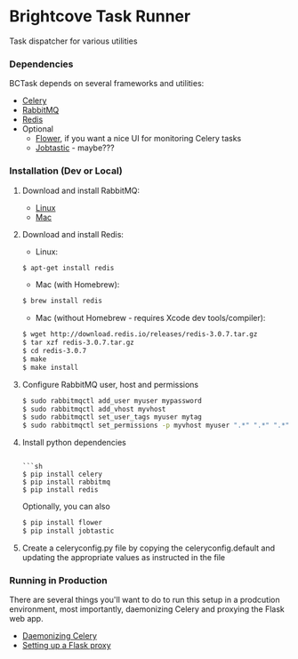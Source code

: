 # Brightcove Task Runner
Task dispatcher for various utilities

### Dependencies
BCTask depends on several frameworks and utilities:
- [Celery](http://www.celeryproject.org "Celery Project")
- [RabbitMQ](https://www.rabbitmq.com/ "RabbitMQ")
- [Redis](http://redis.io "Redis")
- Optional
  - [Flower](https://github.com/mher/flower "Flower"), if you want a nice UI for monitoring Celery tasks
  - [Jobtastic](https://policystat.github.io/jobtastic/ "Jobtastic") - maybe???
 
### Installation (Dev or Local)

1. Download and install RabbitMQ:
    - [Linux](https://www.rabbitmq.com/install-debian.html "Linux")
    - [Mac](https://www.rabbitmq.com/install-standalone-mac.html "Mac")
2. Download and install Redis:
    - Linux: 
    ```sh
    $ apt-get install redis
    ``` 
    - Mac (with Homebrew):
    ```sh
    $ brew install redis
    ```
    - Mac (without Homebrew - requires Xcode dev tools/compiler):
    ```sh
    $ wget http://download.redis.io/releases/redis-3.0.7.tar.gz
    $ tar xzf redis-3.0.7.tar.gz
    $ cd redis-3.0.7
    $ make   
    $ make install
    ```
3. Configure RabbitMQ user, host and permissions

    ```sh
    $ sudo rabbitmqctl add_user myuser mypassword
    $ sudo rabbitmqctl add_vhost myvhost
    $ sudo rabbitmqctl set_user_tags myuser mytag
    $ sudo rabbitmqctl set_permissions -p myvhost myuser ".*" ".*" ".*"
    ```

4. Install python dependencies
    ```

    ```sh
    $ pip install celery
    $ pip install rabbitmq
    $ pip install redis
    ```
    Optionally, you can also
    ```sh
    $ pip install flower
    $ pip install jobtastic
    ```
5. Create a celeryconfig.py file by copying the celeryconfig.default and updating the appropriate values as instructed in the file

### Running in Production
There are several things you'll want to do to run this setup in a prodcution environment, most importantly, daemonizing Celery and proxying the Flask web app. 
- [Daemonizing Celery](http://docs.celeryproject.org/en/latest/tutorials/daemonizing.html)
- [Setting up a Flask proxy](http://flask.pocoo.org/docs/0.10/deploying/wsgi-standalone/#proxy-setups)
